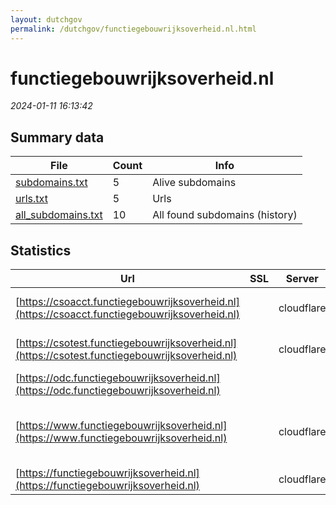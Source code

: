 ```yaml
---
layout: dutchgov
permalink: /dutchgov/functiegebouwrijksoverheid.nl.html
---
```



# functiegebouwrijksoverheid.nl
*2024-01-11 16:13:42*
## Summary data


| File       | Count | Info |
|------------|-------|------|
|[subdomains.txt](/data/functiegebouwrijksoverheid.nl/subdomains.txt)|5|Alive subdomains|
|[urls.txt](/data/functiegebouwrijksoverheid.nl/urls.txt)|5|Urls|
|[all_subdomains.txt](/data/functiegebouwrijksoverheid.nl/all_subdomains.txt)|10|All found subdomains (history)|


## Statistics


| Url | SSL | Server | Cookie | HSTS | CSP | XFO | XXP | RP | Tech |Title |
|------------|-------|------|------|------|------|------|------|------|------|------|
|[https://csoacct.functiegebouwrijksoverheid.nl](https://csoacct.functiegebouwrijksoverheid.nl)| |cloudflare|:white_check_mark: |:white_check_mark: | | | | :white_check_mark: |Basic Cloudflare HSTS|Authentication R...|
|[https://csotest.functiegebouwrijksoverheid.nl](https://csotest.functiegebouwrijksoverheid.nl)| |cloudflare|:white_check_mark: |:white_check_mark: | | | | :white_check_mark: |Basic Cloudflare HSTS|Authentication R...|
|[https://odc.functiegebouwrijksoverheid.nl](https://odc.functiegebouwrijksoverheid.nl)| || |:white_check_mark: | | | | :white_check_mark: |HSTS||
|[https://www.functiegebouwrijksoverheid.nl](https://www.functiegebouwrijksoverheid.nl)| |cloudflare|:white_check_mark: |:white_check_mark: | | :white_check_mark: | :white_check_mark: | :white_check_mark: |Bloomreach Bootstrap:4.3.1 Cloudflare Google Tag Manager HSTS|Home - Functiege...|
|[https://functiegebouwrijksoverheid.nl](https://functiegebouwrijksoverheid.nl)| |cloudflare|:white_check_mark: |:white_check_mark: | | :white_check_mark: | :white_check_mark: | :white_check_mark: |Cloudflare HSTS||